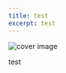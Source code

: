```yaml
---
title: test
excerpt: test
---
```


![cover image](/uploads/2025/1755281164320-2752ae31-9a49-47f1-8dc1-ceabe67a4170.png)

test
